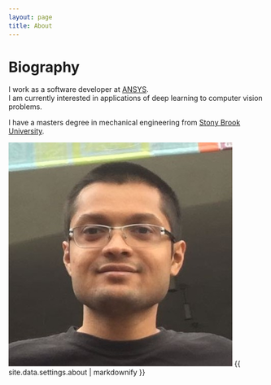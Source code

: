```yaml
---
layout: page
title: About
---
```

# Biography

I work as a software developer at <a href="https://www.ansys.com/"> ANSYS</a>.<br/>
I am currently interested in applications of deep learning to computer vision problems.

I have a masters degree in mechanical engineering from <a href="https://www.stonybrook.edu/">  Stony Brook University</a>.

<img src="personal/Me.jpg">
{{ site.data.settings.about | markdownify }}
